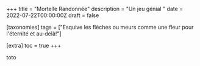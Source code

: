 +++
title = "Mortelle Randonnée"
description = "Un jeu génial "
date = 2022-07-22T00:00:00Z
draft = false

[taxonomies]
tags = ["Esquive les flèches ou meurs comme une fleur pour l'éternité et au-delà!"]

[extra]
toc = true
+++

toto